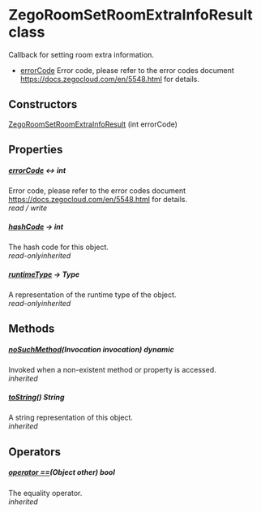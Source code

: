 


# ZegoRoomSetRoomExtraInfoResult class









<p>Callback for setting room extra information.</p>
<ul>
<li><a href="../zego_uikit_prebuilt_live_audio_room/ZegoRoomSetRoomExtraInfoResult/errorCode.md">errorCode</a> Error code, please refer to the error codes document <a href="https://docs.zegocloud.com/en/5548.html">https://docs.zegocloud.com/en/5548.html</a> for details.</li>
</ul>




## Constructors

[ZegoRoomSetRoomExtraInfoResult](../zego_uikit_prebuilt_live_audio_room/ZegoRoomSetRoomExtraInfoResult/ZegoRoomSetRoomExtraInfoResult.md) (int errorCode)

   


## Properties

##### [errorCode](../zego_uikit_prebuilt_live_audio_room/ZegoRoomSetRoomExtraInfoResult/errorCode.md) &#8596; int



Error code, please refer to the error codes document <a href="https://docs.zegocloud.com/en/5548.html">https://docs.zegocloud.com/en/5548.html</a> for details.  
_<span class="feature">read / write</span>_



##### [hashCode](../zego_uikit_prebuilt_live_audio_room/ZegoRoomSetRoomExtraInfoResult/hashCode.md) &#8594; int



The hash code for this object.  
_<span class="feature">read-only</span><span class="feature">inherited</span>_



##### [runtimeType](../zego_uikit_prebuilt_live_audio_room/ZegoRoomSetRoomExtraInfoResult/runtimeType.md) &#8594; Type



A representation of the runtime type of the object.  
_<span class="feature">read-only</span><span class="feature">inherited</span>_





## Methods

##### [noSuchMethod](../zego_uikit_prebuilt_live_audio_room/ZegoRoomSetRoomExtraInfoResult/noSuchMethod.md)(Invocation invocation) dynamic



Invoked when a non-existent method or property is accessed.  
_<span class="feature">inherited</span>_



##### [toString](../zego_uikit_prebuilt_live_audio_room/ZegoRoomSetRoomExtraInfoResult/toString.md)() String



A string representation of this object.  
_<span class="feature">inherited</span>_





## Operators

##### [operator ==](../zego_uikit_prebuilt_live_audio_room/ZegoRoomSetRoomExtraInfoResult/operator_equals.md)(Object other) bool



The equality operator.  
_<span class="feature">inherited</span>_















